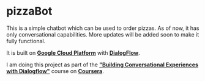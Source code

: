 # pizzaBot
This is a simple chatbot which can be used to order pizzas. As of now, it has only conversational capabilities. More updates will be added soon to make it fully functional.

It is built on [**Google Cloud Platform**](cloud.google.com) with [**DialogFlow**](dialogflow.com).

I am doing this project as part of the [**"Building Conversational Experiences with Dialogflow"**](https://www.coursera.org/learn/conversational-experiences-dialogflow) course on [**Coursera**](https://www.coursera.org).
